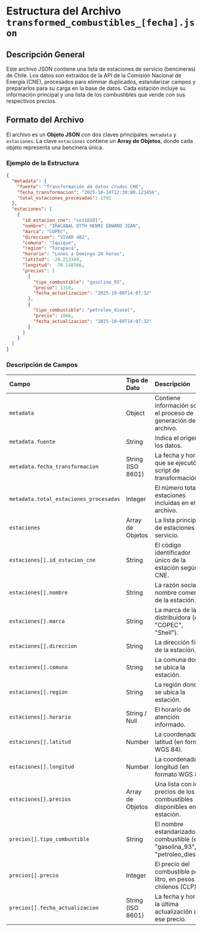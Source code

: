 # Estructura del Archivo `transformed_combustibles_[fecha].json`

## Descripción General

Este archivo JSON contiene una lista de estaciones de servicio (bencineras) de Chile. Los datos son extraídos de la API de la Comisión Nacional de Energía (CNE), procesados para eliminar duplicados, estandarizar campos y prepararlos para su carga en la base de datos. Cada estación incluye su información principal y una lista de los combustibles que vende con sus respectivos precios.

## Formato del Archivo

El archivo es un **Objeto JSON** con dos claves principales: `metadata` y `estaciones`. La clave `estaciones` contiene un **Array de Objetos**, donde cada objeto representa una bencinera única.

### Ejemplo de la Estructura

```json
{
  "metadata": {
    "fuente": "Transformación de datos crudos CNE",
    "fecha_transformacion": "2025-10-14T12:30:00.123456",
    "total_estaciones_procesadas": 1792
  },
  "estaciones": [
    {
      "id_estacion_cne": "co110101",
      "nombre": "IRACABAL OTTH HENRI EDWARD JEAN",
      "marca": "COPEC",
      "direccion": "VIVAR 402",
      "comuna": "Iquique",
      "region": "Tarapacá",
      "horario": "Lunes a Domingo 24 horas",
      "latitud": -20.213349,
      "longitud": -70.148566,
      "precios": [
        {
          "tipo_combustible": "gasolina_93",
          "precio": 1310,
          "fecha_actualizacion": "2025-10-09T14:07:32"
        },
        {
          "tipo_combustible": "petroleo_diesel",
          "precio": 1046,
          "fecha_actualizacion": "2025-10-09T14:07:32"
        }
      ]
    }
  ]
}
```

### Descripción de Campos

| Campo | Tipo de Dato | Descripción |
| :--- | :--- | :--- |
| `metadata` | Object | Contiene información sobre el proceso de generación del archivo. |
| `metadata.fuente` | String | Indica el origen de los datos. |
| `metadata.fecha_transformacion` | String (ISO 8601) | La fecha y hora en que se ejecutó el script de transformación. |
| `metadata.total_estaciones_procesadas` | Integer | El número total de estaciones incluidas en el archivo. |
| `estaciones` | Array de Objetos | La lista principal de estaciones de servicio. |
| `estaciones[].id_estacion_cne` | String | El código identificador único de la estación según la CNE. |
| `estaciones[].nombre` | String | La razón social o nombre comercial de la estación. |
| `estaciones[].marca` | String | La marca de la distribuidora (ej. "COPEC", "Shell"). |
| `estaciones[].direccion` | String | La dirección física de la estación. |
| `estaciones[].comuna` | String | La comuna donde se ubica la estación. |
| `estaciones[].region` | String | La región donde se ubica la estación. |
| `estaciones[].horario` | String / Null | El horario de atención informado. |
| `estaciones[].latitud` | Number | La coordenada de latitud (en formato WGS 84). |
| `estaciones[].longitud` | Number | La coordenada de longitud (en formato WGS 84). |
| `estaciones[].precios` | Array de Objetos | Una lista con los precios de los combustibles disponibles en la estación. |
| `precios[].tipo_combustible` | String | El nombre estandarizado del combustible (ej. "gasolina_93", "petroleo_diesel"). |
| `precios[].precio` | Integer | El precio del combustible por litro, en pesos chilenos (CLP). |
| `precios[].fecha_actualizacion` | String (ISO 8601) | La fecha y hora de la última actualización de ese precio. |